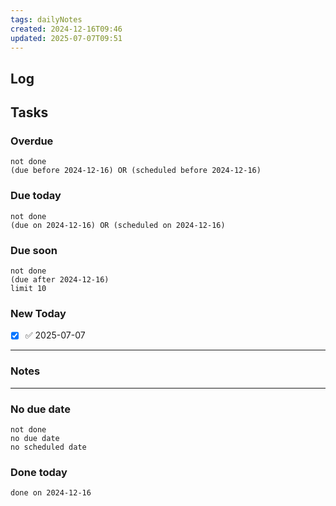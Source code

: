 ```yaml
---
tags: dailyNotes
created: 2024-12-16T09:46
updated: 2025-07-07T09:51
---
```

## Log


## Tasks
### Overdue
```tasks
not done
(due before 2024-12-16) OR (scheduled before 2024-12-16)
```

### Due today
```tasks
not done
(due on 2024-12-16) OR (scheduled on 2024-12-16)
```

### Due soon
```tasks
not done
(due after 2024-12-16)
limit 10
```

### New Today
- [x] ✅ 2025-07-07
----
### Notes

----
### No due date
```tasks
not done
no due date
no scheduled date
```

### Done today
```tasks
done on 2024-12-16
```
